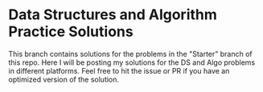 # Data Structures and Algorithm Practice Solutions
This branch contains solutions for the problems in the "Starter" branch of this repo. Here I will be posting my solutions for the DS and Algo problems in different platforms.
Feel free to hit the issue or PR if you have an optimized version of the solution.

